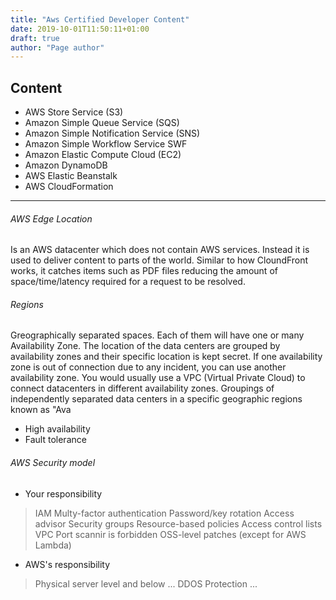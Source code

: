 ```yaml
---
title: "Aws Certified Developer Content"
date: 2019-10-01T11:50:11+01:00
draft: true
author: "Page author"
---
```


## Content
- AWS Store Service (S3)
- Amazon Simple Queue Service (SQS)
- Amazon Simple Notification Service (SNS)
- Amazon Simple Workflow Service SWF
- Amazon Elastic Compute Cloud (EC2)
- Amazon DynamoDB
- AWS Elastic Beanstalk
- AWS CloudFormation


------------------------------

###### AWS Edge Location
Is an AWS datacenter which does not contain AWS services. Instead it is used to deliver content to parts of the world. Similar to how CloundFront works, it catches items such as PDF files reducing the amount of space/time/latency required for a request to be resolved.

###### Regions
Greographically separated spaces. Each of them will have one or many Availability Zone. The location of the data centers are grouped by availability zones and their specific location is kept secret. If one availability zone is out of connection due to any incident, you can use another availability zone.
You would usually use a VPC (Virtual Private Cloud) to connect datacenters in different availability zones.
Groupings of independently separated data centers in a specific geographic regions known as "Ava
- High availability
- Fault tolerance

###### AWS Security model
- Your responsibility
> IAM
> Multy-factor authentication
> Password/key rotation
> Access advisor
> Security groups
> Resource-based policies
> Access control lists
> VPC
> Port scannir is forbidden 
> OSS-level patches (except for AWS Lambda)

- AWS's responsibility
> Physical server level and below
> ...
> DDOS Protection
...

